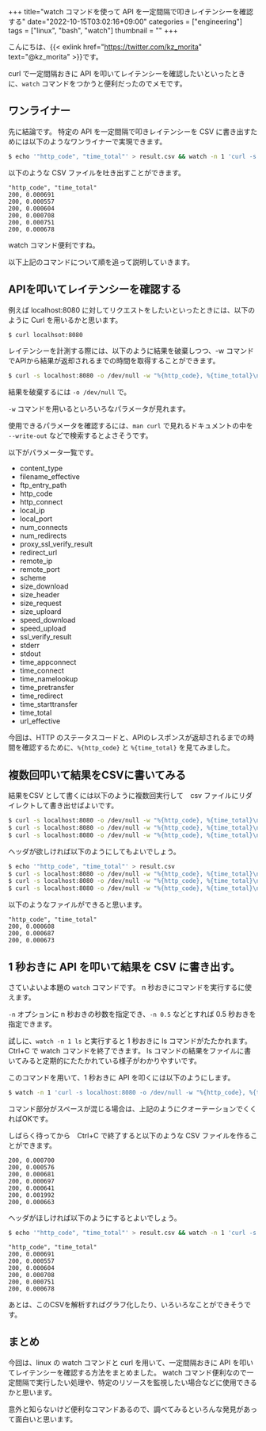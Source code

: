 +++
title="watch コマンドを使って API を一定間隔で叩きレイテンシーを確認する"
date="2022-10-15T03:02:16+09:00"
categories = ["engineering"]
tags = ["linux", "bash", "watch"]
thumbnail = ""
+++

こんにちは、{{< exlink href="https://twitter.com/kz_morita" text="@kz_morita" >}}です。

curl で一定間隔おきに API を叩いてレイテンシーを確認したいといったときに、`watch` コマンドをつかうと便利だったのでメモです。

## ワンライナー

先に結論です。
特定の API を一定間隔で叩きレイテンシーを CSV に書き出すためには以下のようなワンライナーで実現できます。

```bash
$ echo '"http_code", "time_total"' > result.csv && watch -n 1 'curl -s localhost:8080 -o /dev/null -w "%{http_code}, %{time_total}\n" >> result.csv'
```

以下のような CSV ファイルを吐き出すことができます。

```
"http_code", "time_total"
200, 0.000691
200, 0.000557
200, 0.000604
200, 0.000708
200, 0.000751
200, 0.000678
```

watch コマンド便利ですね。

以下上記のコマンドについて順を追って説明していきます。

## APIを叩いてレイテンシーを確認する

例えば localhost:8080 に対してリクエストをしたいといったときには、以下のように Curl を用いるかと思います。

```bash
$ curl localhsot:8080
```

レイテンシーを計測する際には、以下のように結果を破棄しつつ、-w コマンドでAPIから結果が返却されるまでの時間を取得することができます。

```bash
$ curl -s localhost:8080 -o /dev/null -w "%{http_code}, %{time_total}\n"
```

結果を破棄するには `-o /dev/null` で。

`-w` コマンドを用いるといろいろなパラメータが見れます。

使用できるパラメータを確認するには、`man curl` で見れるドキュメントの中を `--write-out` などで検索するとよさそうです。

以下がパラメータ一覧です。

- content_type
- filename_effective
- ftp_entry_path
- http_code
- http_connect
- local_ip
- local_port
- num_connects
- num_redirects
- proxy_ssl_verify_result
- redirect_url
- remote_ip
- remote_port
- scheme
- size_download
- size_header
- size_request
- size_uploard
- speed_download
- speed_upload
- ssl_verify_result
- stderr
- stdout
- time_appconnect
- time_connect
- time_namelookup
- time_pretransfer
- time_redirect
- time_starttransfer
- time_total
- url_effective

今回は、HTTP のステータスコードと、APIのレスポンスが返却されるまでの時間を確認するために、`%{http_code}` と `%{time_total}` を見てみました。

## 複数回叩いて結果をCSVに書いてみる

結果をCSV として書くには以下のように複数回実行して　csv ファイルにリダイレクトして書き出せばよいです。

```bash
$ curl -s localhost:8080 -o /dev/null -w "%{http_code}, %{time_total}\n" >> result.csv
$ curl -s localhost:8080 -o /dev/null -w "%{http_code}, %{time_total}\n" >> result.csv
$ curl -s localhost:8080 -o /dev/null -w "%{http_code}, %{time_total}\n" >> result.csv
```

ヘッダが欲しければ以下のようにしてもよいでしょう。

```bash
$ echo '"http_code", "time_total"' > result.csv
$ curl -s localhost:8080 -o /dev/null -w "%{http_code}, %{time_total}\n" >> result.csv
$ curl -s localhost:8080 -o /dev/null -w "%{http_code}, %{time_total}\n" >> result.csv
$ curl -s localhost:8080 -o /dev/null -w "%{http_code}, %{time_total}\n" >> result.csv
```

以下のようなファイルができると思います。

```
"http_code", "time_total"
200, 0.000608
200, 0.000687
200, 0.000673
```

## 1 秒おきに API を叩いて結果を CSV に書き出す。

さていよいよ本題の `watch` コマンドです。
n 秒おきにコマンドを実行するに使えます。

`-n` オプションに n 秒おきの秒数を指定でき、`-n 0.5` などとすれば 0.5 秒おきを指定できます。

試しに、`watch -n 1 ls` と実行すると 1 秒おきに ls コマンドがたたかれます。Ctrl+C で watch コマンドを終了できます。
ls コマンドの結果をファイルに書いてみると定期的にたたかれている様子がわかりやすいです。 

このコマンドを用いて、1 秒おきに API を叩くには以下のようにします。

```bash
$ watch -n 1 'curl -s localhost:8080 -o /dev/null -w "%{http_code}, %{time_total}\n" >> result.csv'
```
コマンド部分がスペースが混じる場合は、上記のようにクオーテーションでくくればOKです。


しばらく待ってから　Ctrl+C で終了すると以下のような CSV ファイルを作ることができます。

```
200, 0.000700
200, 0.000576
200, 0.000681
200, 0.000697
200, 0.000641
200, 0.001992
200, 0.000663
```

ヘッダがほしければ以下のようにするとよいでしょう。

```bash
$ echo '"http_code", "time_total"' > result.csv && watch -n 1 'curl -s localhost:8080 -o /dev/null -w "%{http_code}, %{time_total}\n" >> result.csv'
```

```
"http_code", "time_total"
200, 0.000691
200, 0.000557
200, 0.000604
200, 0.000708
200, 0.000751
200, 0.000678
```

あとは、このCSVを解析すればグラフ化したり、いろいろなことができそうです。

## まとめ

今回は、linux の watch コマンドと curl を用いて、一定間隔おきに API を叩いてレイテンシーを確認する方法をまとめました。
watch コマンド便利なので一定間隔で実行したい処理や、特定のリソースを監視したい場合などに使用できるかと思います。

意外と知らないけど便利なコマンドあるので、調べてみるといろんな発見があって面白いと思います。